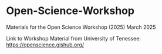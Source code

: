 # Open-Science-Workshop
Materials for the Open Science Workshop (2025)
March 2025

Link to Workshop Material from University of Tenessee:
https://openscience.gishub.org/
